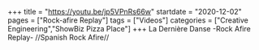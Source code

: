 +++
title = "https://youtu.be/jp5VPnRs66w"
startdate = "2020-12-02"
pages = ["Rock-afire Replay"]
tags = ["Videos"]
categories = ["Creative Engineering","ShowBiz Pizza Place"]
+++
La Dernière Danse  -Rock Afire Replay-  //Spanish Rock Afire//
